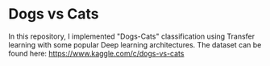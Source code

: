 # Dogs vs Cats
In this repository, I implemented "Dogs-Cats" classification using Transfer learning with some popular Deep learning architectures. The dataset can be found here: https://www.kaggle.com/c/dogs-vs-cats
